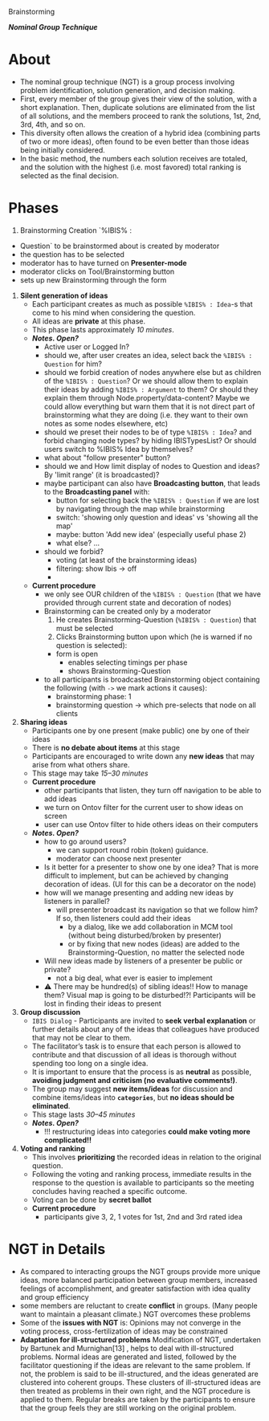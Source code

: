 Brainstorming

_**Nominal Group Technique**_

# About

+ The nominal group technique (NGT) is a group process involving problem identification, solution generation, and decision making.
+ First, every member of the group gives their view of the solution, with a short explanation. Then, duplicate solutions are eliminated from the list of all solutions, and the members proceed to rank the solutions, 1st, 2nd, 3rd, 4th, and so on.
+ This diversity often allows the creation of a hybrid idea (combining parts of two or more ideas), often found to be even better than those ideas being initially considered.
+ In the basic method, the numbers each solution receives are totaled, and the solution with the highest (i.e. most favored) total ranking is selected as the final decision.

# Phases

1. Brainstorming Creation `%IBIS% :
  + Question` to be brainstormed about is created by moderator
  + the question has to be selected
  + moderator has to have turned on **Presenter-mode**
  + moderator clicks on Tool/Brainstorming button
  + sets up new Brainstorming through the form
1. **Silent generation of ideas**
    + Each participant creates as much as possible `%IBIS% : Idea`-s that come to his mind when considering the question.
    + All ideas are **private** at this phase.
    + This phase lasts approximately _10 minutes_.
    + _**Notes. Open?**_
      + Active user or Logged In?
      + should we, after user creates an idea, select back the `%IBIS% : Question` for him?
      + should we forbid creation of nodes anywhere else but as children of the `%IBIS% : Question`? Or we should allow them to explain their ideas by adding `%IBIS% : Argument` to them? Or should they explain them through Node.property/data-content? Maybe we could allow everything but warn them that it is not direct part of brainstorming what they are doing (i.e. they want to their own notes as some nodes elsewhere, etc)
      + should we preset their nodes to be of type `%IBIS% : Idea`? and forbid changing node types? by hiding IBISTypesList? Or should users switch to %IBIS% Idea by themselves?
      + what about "follow presenter" button?
      + should we and How limit display of nodes to Question and ideas? By 'limit range' (it is broadcasted)?
      + maybe participant can also have **Broadcasting button**, that leads to the **Broadcasting panel** with:
        + button for selecting back the `%IBIS% : Question` if we are lost by navigating through the map while brainstorming
        + switch: 'showing only question and ideas' vs 'showing all the map'
        + maybe: button 'Add new idea' (especially useful phase 2)
        + what else? ...
      + should we forbid?
        + voting (at least of the brainstorming ideas)
        + filtering: show Ibis -> off
        +
    + **Current procedure**
      + we only see OUR children of the `%IBIS% : Question` (that we have provided through current state and decoration of nodes)
      + Brainstorming can be created only by a moderator
        1. He creates Brainstorming-Question (`%IBIS% : Question`) that must be selected
        2. Clicks Brainstorming button upon which (he is warned if no question is selected):
        + form is open
          + enables selecting timings per phase
          + shows Brainstorming-Question
      + to all participants is broadcasted Brainstorming object containing the following (with `->` we mark actions it causes):
        + brainstorming phase: 1
        + brainstorming question -> which pre-selects that node on all clients
1. **Sharing ideas**
    + Participants one by one present (make public) one by one of their ideas
    + There is **no debate about items** at this stage
    + Participants are encouraged to write down any **new ideas** that may arise from what others share.
    + This stage may take _15–30 minutes_
    + **Current procedure**
      + other participants that listen, they turn off navigation to be able to add ideas
      + we turn on Ontov filter for the current user to show ideas on screen
      + user can use Ontov filter to hide others ideas on their computers
    + _**Notes. Open?**_
        + how to go around users?
          + we can support round robin (token) guidance.
          + moderator can choose next presenter
        + Is it better for a presenter to show one by one idea?
        That is more difficult to implement, but can be achieved by changing decoration of ideas.
        (UI for this can be a decorator on the node)
        + how will we manage presenting and adding new ideas by listeners in parallel?
          + will presenter broadcast its navigation so that we follow him? If so, then listeners could add their ideas
            + by a dialog, like we add collaboration in MCM tool (without being disturbed/broken by presenter)
            + or by fixing that new nodes (ideas) are added to the Brainstorming-Question, no matter the selected node
        + Will new ideas made by listeners of a presenter be public or private?
            + not a big deal, what ever is easier to implement
        + :warning: There may be hundred(s) of sibling ideas!! How to manage them? Visual map is going to be disturbed!?! Participants will be lost in finding their ideas to present
1. **Group discussion**
    + `IBIS Dialog` - Participants are invited to **seek verbal explanation** or further details about any of the ideas that colleagues have produced that may not be clear to them.
    + The facilitator’s task is to ensure that each person is allowed to contribute and that discussion of all ideas is thorough without spending too long on a single idea.
    + It is important to ensure that the process is as **neutral** as possible, **avoiding judgment and criticism (no evaluative comments!)**.
    + The group may suggest **new items/ideas**  for discussion and combine items/ideas into **`categories`**, but **no ideas should be eliminated**.
    + This stage lasts _30–45 minutes_
    + _**Notes. Open?**_
        + !!! restructuring ideas into categories **could make voting more complicated!!**
1. **Voting and ranking**
    + This involves **prioritizing** the recorded ideas in relation to the original question.
    + Following the voting and ranking process, immediate results in the response to the question is available to participants so the meeting concludes having reached a specific outcome.
    + Voting can be done by **secret ballot**
    + **Current procedure**
      + participants give 3, 2, 1 votes for 1st, 2nd and 3rd rated idea

# NGT in Details

+ As compared to interacting groups the NGT groups provide more unique ideas, more balanced participation between group members, increased feelings of accomplishment, and greater satisfaction with idea quality and group efficiency
+ some members are reluctant to create **conflict** in groups. (Many people want to maintain a pleasant climate.) NGT overcomes these problems
+ Some of the **issues with NGT** is: Opinions may not converge in the voting process, cross-fertilization of ideas may be constrained
+ **Adaptation for ill-structured problems**
Modification of NGT, undertaken by Bartunek and Murnighan[13] , helps to deal with ill-structured problems. Normal ideas are generated and listed, followed by the facilitator questioning if the ideas are relevant to the same problem. If not, the problem is said to be ill-structured, and the ideas generated are clustered into coherent groups. These clusters of ill-structured ideas are then treated as problems in their own right, and the NGT procedure is applied to them. Regular breaks are taken by the participants to ensure that the group feels they are still working on the original problem.
